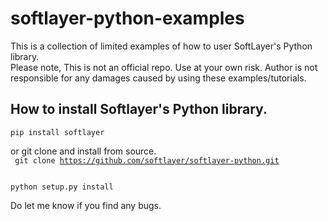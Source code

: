 # softlayer-python-examples
This is a collection of limited examples of how to user SoftLayer's Python library.  
Please note, This is not an official repo. Use at your own risk. Author is not responsible for any damages caused by using
these examples/tutorials.

## How to install Softlayer's Python library.
<code>pip install softlayer</code>

or git clone and install from source.  
<code>
git clone https://github.com/softlayer/softlayer-python.git
</code>

<code>
python setup.py install
</code>


Do let me know if you find any bugs. 
